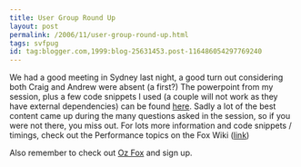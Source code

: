 ```yaml
---
title: User Group Round Up
layout: post
permalink: /2006/11/user-group-round-up.html
tags: svfpug
id: tag:blogger.com,1999:blog-25631453.post-116486054297769240
---
```


We had a good meeting in Sydney last night, a good turn out considering both Craig and Andrew were absent (a first?)
The powerpoint from my session, plus a few code snippets I used (a couple will not work as they have external dependencies) can be found [here](http://www.quids.com.au/users/UG/November%202006%20-%20Chris%20-%20Performance.zip).
Sadly a lot of the best content came up during the many questions asked in the session, so if you were not there, you miss out.
For lots more information and code snippets / timings, check out the Performance topics on the Fox Wiki ([link](http://fox.wikis.com/wc.dll?Wiki~CategoryPerformance))

Also remember to check out [Oz Fox](http://www.ozfox.com.au/) and sign up.